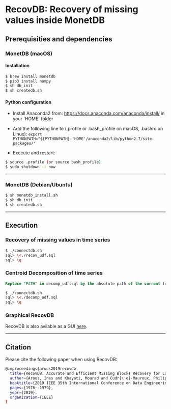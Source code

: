 # RecovDB: Recovery of missing values inside MonetDB

## Prerequisities and dependencies

### MonetDB (macOS)

#### Installation
``` bash 
$ brew install monetdb
$ pip3 install numpy
$ sh db_init
$ sh createdb.sh
```

#### Python configuration

- Install Anaconda2 from: https://docs.anaconda.com/anaconda/install/ in your 'HOME' folder

- Add the following line to (.profile or .bash_profile on macOS, .bashrc on Linux):
 `export PYTHONPATH="${PYTHONPATH}:'HOME'/anaconda2/lib/python2.7/site-packages/"`

- Execute and restart:
``` bash 
$ source .profile (or source bash_profile)
$ sudo shutdown -r now
```



___


### MonetDB (Debian/Ubuntu)


``` bash 
$ sh monetdb_install.sh
$ sh db_init
$ sh createdb.sh
```
___


## Execution

### Recovery of missing values in time series


``` bash
$ ./connectdb.sh
sql> \<./recov_udf.sql
sql> \q
```

### Centroid Decomposition of time series


``` sql
Replace "PATH" in decomp_udf.sql by the absolute path of the current folder
```


``` bash
$ ./connectdb.sh
sql> \<./decomp_udf.sql
sql> \q
```

### Graphical RecovDB

RecovDB is also avilable as a GUI [here](http://revival.exascale.info/recovery/recovdb.php).
___

## Citation

Please cite the following paper when using RecovDB:
``` bash
@inproceedings{arous2019recovdb,
  title={RecovDB: Accurate and Efficient Missing Blocks Recovery for Large Time Series},
  author={Arous, Ines and Khayati, Mourad and Cudr{\'e}-Mauroux, Philippe and Zhang, Ying and Kersten, Martin and Stalinlov, Svetlin},
  booktitle={2019 IEEE 35th International Conference on Data Engineering (ICDE)},
  pages={1976--1979},
  year={2019},
  organization={IEEE}
}
```

